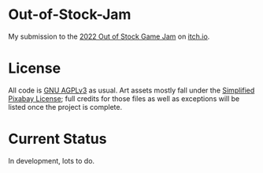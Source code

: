 # Out-of-Stock-Jam
My submission to the [2022 Out of Stock Game Jam](https://itch.io/jam/out-of-stock) on [itch.io](https://itch.io/).

# License
All code is [GNU AGPLv3](https://www.gnu.org/licenses/agpl-3.0.en.html) as usual. Art assets mostly fall under the [Simplified Pixabay License](https://pixabay.com/service/license/); full credits for those files as well as exceptions will be listed once the project is complete.

# Current Status
In development, lots to do.